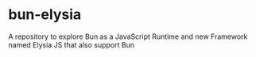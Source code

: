 # bun-elysia
A repository to explore Bun as a JavaScript Runtime and new Framework named Elysia JS that also support Bun
